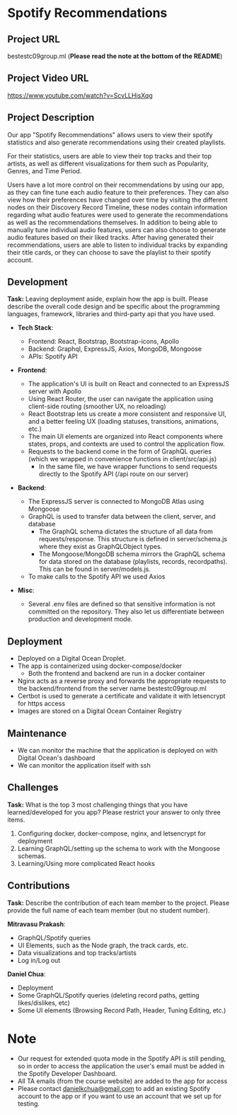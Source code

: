 # Spotify Recommendations

## Project URL

bestestc09group.ml (**Please read the note at the bottom of the README**)

## Project Video URL 

https://www.youtube.com/watch?v=ScvLLHisXqg

## Project Description

Our app "Spotify Recommendations" allows users to view their spotify statistics and also generate recommendations using their created playlists. 

For their statistics, users are able to view their top tracks and their top artists, as well as different visualizations for them such as Popularity, Genres, and Time Period.

Users have a lot more control on their recommendations by using our app, as they can fine tune each audio feature to their preferences. They can also view how their preferences have changed over time by visiting the different nodes on their Discovery Record Timeline, these nodes contain information regarding what audio features were used to generate the recommendations as well as the recommendations themselves. In addition to being able to manually tune individual audio features, users can also choose to generate audio features based on their liked tracks. After having generated their recommendations, users are able to listen to individual tracks by expanding their title cards, or they can choose to save the playlist to their spotify account. 

## Development

**Task:** Leaving deployment aside, explain how the app is built. Please describe the overall code design and be specific about the programming languages, framework, libraries and third-party api that you have used. 
- **Tech Stack**:
    - Frontend: React, Bootstrap, Bootstrap-icons, Apollo
    - Backend: Graphql, ExpressJS, Axios, MongoDB, Mongoose
    - APIs: Spotify API

- **Frontend**:
    - The application's UI is built on React and connected to an ExpressJS server with Apollo
    - Using React Router, the user can navigate the application using client-side routing (smoother UX, no reloading)
    - React Bootstrap lets us create a more consistent and responsive UI, and a better feeling UX (loading statuses, transitions, animations, etc.)
    - The main UI elements are organized into React components where states, props, and contexts are used to control the application flow.
    - Requests to the backend come in the form of GraphQL queries (which we wrapped in convenience functions in client/src/api.js) 
        - In the same file, we have wrapper functions to send requests directly to the Spotify API (/api route on our server)

- **Backend**: 
    - The ExpressJS server is connected to MongoDB Atlas using Mongoose
    - GraphQL is used to transfer data between the client, server, and database
        - The GraphQL schema dictates the structure of all data from requests/response. This structure is defined in server/schema.js where they exist as GraphQLObject types. 
        - The Mongoose/MongoDB schema mirrors the GraphQL schema for data stored on the database (playlists, records, recordpaths). This can be found in server/models.js. 
    - To make calls to the Spotify API we used Axios

- **Misc**:
    - Several .env files are defined so that sensitive information is not committed on the repository. They also let us differentiate between production and development mode.

## Deployment

- Deployed on a Digital Ocean Droplet.
- The app is containerized using docker-compose/docker
    - Both the frontend and backend are run in a docker container
- Nginx acts as a reverse proxy and forwards the appropriate requests to the backend/frontend from the server name bestestc09group.ml
- Certbot is used to generate a certificate and validate it with letsencrypt for https access
- Images are stored on a Digital Ocean Container Registry

## Maintenance

- We can monitor the machine that the application is deployed on with Digital Ocean's dashboard
- We can monitor the application itself with ssh

## Challenges

**Task:** What is the top 3 most challenging things that you have learned/developed for you app? Please restrict your answer to only three items. 

1. Configuring docker, docker-compose, nginx, and letsencrypt for deployment
2. Learning GraphQL/setting up the schema to work with the Mongoose schemas. 
3. Learning/Using more complicated React hooks

## Contributions

**Task:** Describe the contribution of each team member to the project. Please provide the full name of each team member (but no student number). 

**Mitravasu Prakash**:
- GraphQL/Spotify queries
- UI Elements, such as the Node graph, the track cards, etc.
- Data visualizations and top tracks/artists
- Log in/Log out

**Daniel Chua**:
- Deployment
- Some GraphQL/Spotify queries (deleting record paths, getting likes/dislikes, etc)
- Some UI elements (Browsing Record Path, Header, Tuning Editing, etc.)


# Note

- Our request for extended quota mode in the Spotify API is still pending, so in order to access the application the user's email must be added in the Spotify Developer Dashboard.
- All TA emails (from the course website) are added to the app for access
- Please contact danielkchua@gmail.com to add an existing Spotify account to the app or if you want to use an account that we set up for testing.

